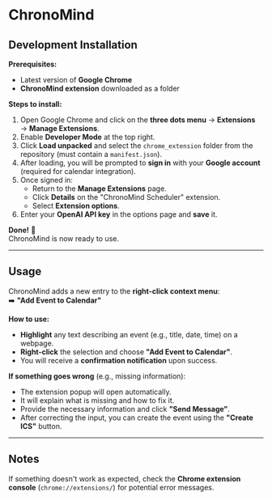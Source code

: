# ChronoMind

## Development Installation

**Prerequisites:**  
- Latest version of **Google Chrome**
- **ChronoMind extension** downloaded as a folder

**Steps to install:**

1. Open Google Chrome and click on the **three dots menu** → **Extensions** → **Manage Extensions**.
2. Enable **Developer Mode** at the top right.
3. Click **Load unpacked** and select the `chrome_extension` folder from the repository (must contain a `manifest.json`).
4. After loading, you will be prompted to **sign in** with your **Google account** (required for calendar integration).
5. Once signed in:
   - Return to the **Manage Extensions** page.
   - Click **Details** on the "ChronoMind Scheduler" extension.
   - Select **Extension options**.
6. Enter your **OpenAI API key** in the options page and **save** it.

**Done!** 🎉  
ChronoMind is now ready to use.

---

## Usage

ChronoMind adds a new entry to the **right-click context menu**:  
➡️ **"Add Event to Calendar"**

**How to use:**

- **Highlight** any text describing an event (e.g., title, date, time) on a webpage.
- **Right-click** the selection and choose **"Add Event to Calendar"**.
- You will receive a **confirmation notification** upon success.

**If something goes wrong** (e.g., missing information):
- The extension popup will open automatically.
- It will explain what is missing and how to fix it.
- Provide the necessary information and click **"Send Message"**.
- After correcting the input, you can create the event using the **"Create ICS"** button.

---

## Notes

If something doesn't work as expected, check the **Chrome extension console** (`chrome://extensions/`) for potential error messages.


